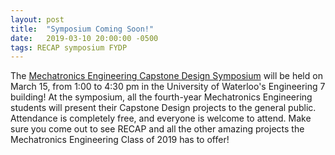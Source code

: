 ```yaml
---
layout: post
title:  "Symposium Coming Soon!"
date:   2019-03-10 20:00:00 -0500
tags: RECAP symposium FYDP
---
```

The [Mechatronics Engineering Capstone Design Symposium](https://uwaterloo.ca/capstone-design/events/mechatronics-engineering-capstone-design-symposium-1) will be held on March 15, from 1:00 to 4:30 pm in the University of Waterloo's Engineering 7 building! At the symposium, all the fourth-year Mechatronics Engineering students will present their Capstone Design projects to the general public. Attendance is completely free, and everyone is welcome to attend. Make sure you come out to see RECAP and all the other amazing projects the Mechatronics Engineering Class of 2019 has to offer!
